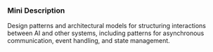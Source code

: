 ### Mini Description

Design patterns and architectural models for structuring interactions between AI and other systems, including patterns for asynchronous communication, event handling, and state management.
